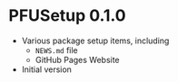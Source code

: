 # PFUSetup 0.1.0

* Various package setup items, including
    * `NEWS.md` file
    * GitHub Pages Website
* Initial version
